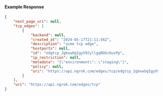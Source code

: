 <!-- Code generated for API Clients. DO NOT EDIT. -->

#### Example Response

```json
{
	"next_page_uri": null,
	"tcp_edges": [
		{
			"backend": null,
			"created_at": "2024-05-17T21:11:56Z",
			"description": "acme tcp edge",
			"hostports": null,
			"id": "edgtcp_2gbxwUqIgyV92yllgqRDGc6uvPp",
			"ip_restriction": null,
			"metadata": "{\"environment\": \"staging\"}",
			"policy": null,
			"uri": "https://api.ngrok.com/edges/tcp/edgtcp_2gbxwUqIgyV92yllgqRDGc6uvPp"
		}
	],
	"uri": "https://api.ngrok.com/edges/tcp"
}
```
